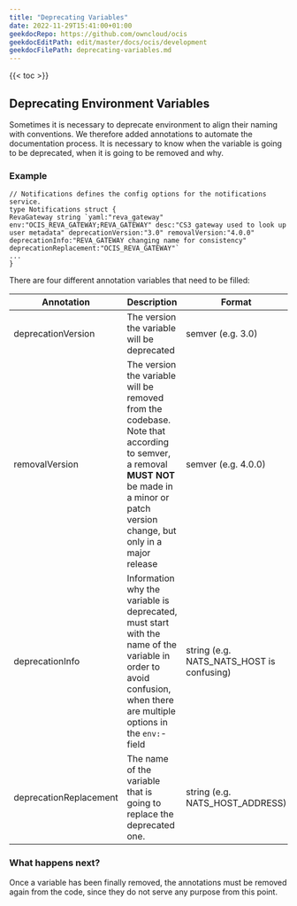 ```yaml
---
title: "Deprecating Variables"
date: 2022-11-29T15:41:00+01:00
geekdocRepo: https://github.com/owncloud/ocis
geekdocEditPath: edit/master/docs/ocis/development
geekdocFilePath: deprecating-variables.md
---
```


{{< toc >}}

## Deprecating Environment Variables

Sometimes it is necessary to deprecate environment to align their naming with conventions. We therefore added annotations to automate the documentation process. It is necessary to know when the variable is going to be deprecated, when it is going to be removed and why.

### Example

```golang
// Notifications defines the config options for the notifications service.
type Notifications struct {
RevaGateway string `yaml:"reva_gateway" env:"OCIS_REVA_GATEWAY;REVA_GATEWAY" desc:"CS3 gateway used to look up user metadata" deprecationVersion:"3.0" removalVersion:"4.0.0" deprecationInfo:"REVA_GATEWAY changing name for consistency" deprecationReplacement:"OCIS_REVA_GATEWAY"`
...
}
```

There are four different annotation variables that need to be filled:

| Annotation |Description| Format|
|---|---|---|
| deprecationVersion | The version the variable will be deprecated | semver (e.g. 3.0)|
| removalVersion| The version the variable will be removed from the codebase. Note that according to semver, a removal **MUST NOT** be made in a minor or patch version change, but only in a major release | semver (e.g. 4.0.0) |
| deprecationInfo | Information why the variable is deprecated, must start with the name of the variable in order to avoid confusion, when there are multiple options in the `env:`-field | string (e.g. NATS_NATS_HOST is confusing) |
| deprecationReplacement | The name of the variable that is going to replace the deprecated one.| string (e.g. NATS_HOST_ADDRESS) |

### What happens next?

Once a variable has been finally removed, the annotations must be removed again from the code, since they do not serve any purpose from this point.
